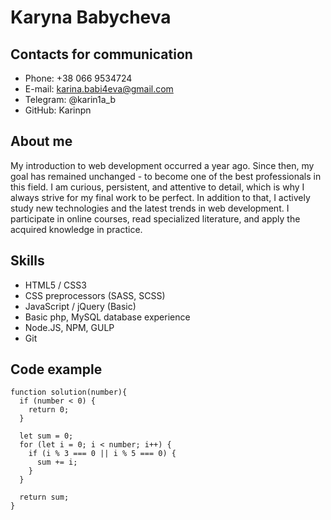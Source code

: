 # Karyna Babycheva

## Contacts for communication

* Phone: +38 066 9534724
* E-mail: karina.babi4eva@gmail.com
* Telegram: @karin1a_b
* GitHub: Karinpn

## About me

My introduction to web development occurred a year ago. Since then, my goal has remained unchanged - to become one of the best professionals in this field. I am curious, persistent, and attentive to detail, which is why I always strive for my final work to be perfect. In addition to that, I actively study new technologies and the latest trends in web development. I participate in online courses, read specialized literature, and apply the acquired knowledge in practice.

## Skills

* HTML5 / CSS3
* CSS preprocessors (SASS, SCSS)
* JavaScript / jQuery (Basic)
* Basic php, MySQL database experience
* Node.JS, NPM, GULP
* Git

## Code example

```
function solution(number){
  if (number < 0) {
    return 0;
  }

  let sum = 0;
  for (let i = 0; i < number; i++) {
    if (i % 3 === 0 || i % 5 === 0) {
      sum += i;
    }
  }

  return sum;
}

```



